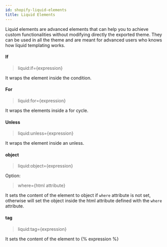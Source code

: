 ```yaml
---
id: shopify-liquid-elements
title: Liquid Elements
---
```


Liquid elements are advanced elements that can help you to achieve custom functionalities without modifying directly the exported theme. They can be used in all the theme and are meant for advanced users who knows how liquid templating works.

#### If

> liquid:if={expression}

It wraps the element inside the condition.

#### For

> liquid:for={expression}

It wraps the elements inside a for cycle.

#### Unless

> liquid:unless={expression}

It wraps the element inside an unless.

#### object

> liquid:object={expression}

Option:
> where={html attribute}

It sets the content of the element to object if `where` attribute is not set, otherwise will set the object inside the html attribute defined with the `where` attribute.

#### tag

> liquid:tag={expression}

It sets the content of the element to {% expression %}